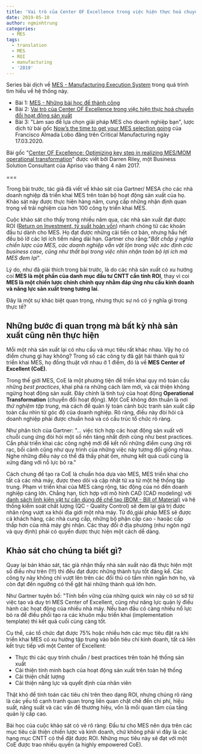 ```yaml
---
title: 'Vai trò của Center OF Excellence trong việc hiện thực hoá chuyển đổi hoạt động sản xuất'
date: 2019-05-10
author: ngminhtrung
categories:
  - MES
tags:
  - translation
  - MES
  - ROI
  - manufacturing
  - '2019'
---
```


Series bài dịch về [MES - Manufacturing Execution System](https://en.wikipedia.org/wiki/Manufacturing_execution_system) trong quá trình tìm hiểu về hệ thống này.

- Bài 1: [MES - Những bài học để thành công](https://travisnguyen.net/MES/2019/05/09/mes-failure-success/)
- Bài 2: [Vai trò của Center OF Excellence trong việc hiện thực hoá chuyển đổi hoạt động sản xuất](https://travisnguyen.net/MES/2019/05/10/mes-failure-success-2/)
- Bài 3: "Làm sao để lựa chọn giải pháp MES cho doanh nghiệp bạn", lược dịch từ bài gốc [Now’s the time to get your MES selection going](https://blog.criticalmanufacturing.com/time-to-get-your-mes-selection-going/) của Francisco Almada Lobo đăng trên Critical Manufacturing ngày 17.03.2020.

Bài gốc "[Center OF Excellence: Optimizing key step in realizing MES/MOM operational transformation](http://www.apriso.com/blog/2017/04/center-of-excellence-optimizing-key-step-in-realizing-mesmom-operational-transformation/)" được viết bởi Darren Riley, một Business Solution Consultant của Apriso vào tháng 4 năm 2017.

===

Trong bài trước, tác giả đã viết về khảo sát của Gartner/ MESA cho các nhà doanh nghiệp đã triển khai MES trên toàn bộ hoạt động sản xuất của họ. Khảo sát này được thực hiện hàng năm, cung cấp những nhận định quan trọng về trải nghiệm của hơn 100 công ty triển khai MES.

Cuộc khảo sát cho thấy trong nhiều năm qua, các nhà sản xuất đạt được ROI ([Return on Investment, tỷ suất hoàn vốn](https://en.wikipedia.org/wiki/Return_on_investment)) nhanh chóng từ các khoản đầu tư dành cho MES. Họ đạt được những cải tiến cơ bản, nhưng hầu hết đều bỏ lỡ các lợi ích tiềm năng dài hạn. Gartner cho rằng:"*Bất chấp ý nghĩa chiến lược của MES, các doanh nghiệp vẫn vật lộn trong việc xác định các business case, cũng như thất bại trong việc nhìn nhận toàn bộ lợi ích mà MES đem lại*".

Lý do, như đã giải thích trong bài trước, là do các nhà sản xuất có xu hướng coi **MES là một phần của danh mục đầu tư CNTT cần tính ROI**, thay vì coi **MES là một chiến lược chính chính quy nhằm đáp ứng nhu cầu kinh doanh và năng lực sản xuất trong tương lai**.

Đây là một sự khác biệt quan trọng, nhưng thực sự nó có ý nghĩa gì trong thực tế?

## Những bước đi quan trọng mà bất kỳ nhà sản xuất cũng nên thực hiện 

Mỗi một nhà sản xuất lại có nhu cầu và mục tiêu rất khác nhau. Vậy họ có điểm chung gì hay không? Trong số các công ty đã gặt hái thành quả từ triển khai ​​MES, họ đồng thuật với nhau ở 1 điểm, đó là về **MES Center of Excellent (CoE)**.

Trong thế giới MES, CoE là một phương tiện để triển khai quy mô toàn cầu những *best practices*, khai phá ra những cách làm mới, và cải thiện không ngừng hoạt động sản xuất. Đây chính là tinh tuý của hoạt động **Operational Transformation** (chuyển đổi hoạt động). Một CoE không đơn thuần là nơi *thử nghiệm tập trung*, mà cách để quản lý toàn cảnh bức tranh sản xuất cấp toàn cầu nhìn từ góc độ của doanh nghiệp. Rõ ràng, điều này đòi hỏi cả doanh nghiệp phải được chuẩn hoá và có cấu trúc tổ chức rõ ràng.

Như phân tích của Gartner: "... việc tích hợp các hoạt động sản xuất với chuỗi cung ứng đòi hỏi một số nền tảng nhất định cũng như best practices. Cần phải triển khai các công nghệ mới để kết nối những điểm cung ứng rời rạc, bối cảnh cũng như quy trình của những việc này tương đối giống nhau. Nghe những điều này có thể đã thấy phát ốm, nhưng kết quả cuối cùng là xứng đáng với nỗ lực bỏ ra."

Cách chung để tạo ra CoE là chuẩn hóa dựa vào MES, MES triển khai cho tất cả các nhà máy, được theo dõi và cập nhật từ xa từ một hệ thống tập trung. Phạm vi triển khai của MES càng rộng, tác động của nó đến doanh nghiệp càng lớn. Chẳng hạn, tích hợp với mô hình CAD (CAD modeling) với [danh sách linh kiện vật tư cần dùng để chế tạo (BOM - Bill of Material)](https://en.wikipedia.org/wiki/Bill_of_materials) và hệ thống kiểm soát chất lượng (QC - Quality Control) sẽ đem lại giá trị được nhân rộng vượt xa khỏi địa giới một nhà máy. Từ đó,giải pháp MES sẽ được cả khách hàng, các nhà cung cấp, những bộ phận cấp cao - haoặc cấp thấp hơn của nhà máy ghi nhận. Các thay đổi ở địa phương (như ngôn ngữ và quy định) phải có quyền được thực hiện một cách dễ dàng.

## Khảo sát cho chúng ta biết gì? 

Quay lại bản khảo sát, tác giả nhận thấy nhà sản xuất nào đã thực hiện một số điều như trên (!!!) thì đều đạt được những thành tựu tốt đáng kể. Các công ty này không chỉ vượt lên trên các đối thủ có tầm nhìn ngắn hơn họ, và còn đạt đến ngưỡng có thể gặt hái những thành quả lớn hơn. 

Như Gartner tuyên bố: "Tính bền vững của những quick win này có sơ sở từ việc tạo và duy trì MES Center of Excellent, cũng như năng lực quản lý điều hành các hoạt động của nhiều nhà máy. Nếu ban đầu có càng nhiều nổ lực bỏ ra để điều phối tạo ra các khuôn mẫu triển khai (implementation template) thì kết quả cuối cùng càng tốt.

Cụ thể, các tổ chức đạt được 75% hoặc nhiều hơn các mục tiêu đặt ra khi triển khai MES có xu hướng tập trung vào bốn tiêu chí kinh doanh, tất cả liên kết trực tiếp với một Center of Excellent:
- Thực thi các quy trình chuẩn / best practices trên toàn hệ thống sản xuất
- Cải thiện tính minh bạch của hoạt động sản xuất trên toàn hệ thống
- Cải thiện chất lượng
- Cải thiện năng lực và quyết định của nhân viên

Thật khó để tính toán các tiêu chí trên theo dạng ROI, nhưng chúng rõ ràng là các yếu tố cạnh tranh quan trọng liên quan chặt chẽ đến chi phí, hiệu suất, năng suất và các vấn đề thương hiệu, vốn là mối quan tâm của tầng quản lý cấp cao.

Bài học của cuộc khảo sát có vẻ rõ ràng: Đầu tư cho MES nên dựa trên các mục tiêu cải thiện chiến lược và kinh doanh, chứ không phải vì đây là các hạng mục CNTT có thể đặt được ROI. Những mục tiêu này sẽ đạt với một CoE được trao nhiều quyền (a highly empowered CoE).